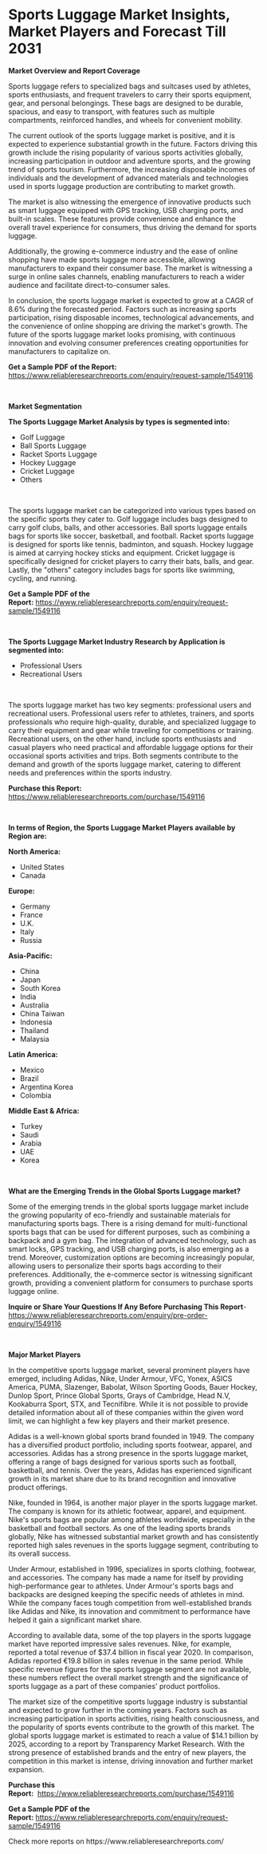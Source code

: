 <p><h1>Sports Luggage Market Insights, Market Players and Forecast Till 2031</h1></p><p><strong>Market Overview and Report Coverage</strong></p>
<p><p>Sports luggage refers to specialized bags and suitcases used by athletes, sports enthusiasts, and frequent travelers to carry their sports equipment, gear, and personal belongings. These bags are designed to be durable, spacious, and easy to transport, with features such as multiple compartments, reinforced handles, and wheels for convenient mobility.</p><p>The current outlook of the sports luggage market is positive, and it is expected to experience substantial growth in the future. Factors driving this growth include the rising popularity of various sports activities globally, increasing participation in outdoor and adventure sports, and the growing trend of sports tourism. Furthermore, the increasing disposable incomes of individuals and the development of advanced materials and technologies used in sports luggage production are contributing to market growth.</p><p>The market is also witnessing the emergence of innovative products such as smart luggage equipped with GPS tracking, USB charging ports, and built-in scales. These features provide convenience and enhance the overall travel experience for consumers, thus driving the demand for sports luggage.</p><p>Additionally, the growing e-commerce industry and the ease of online shopping have made sports luggage more accessible, allowing manufacturers to expand their consumer base. The market is witnessing a surge in online sales channels, enabling manufacturers to reach a wider audience and facilitate direct-to-consumer sales.</p><p>In conclusion, the sports luggage market is expected to grow at a CAGR of 8.6% during the forecasted period. Factors such as increasing sports participation, rising disposable incomes, technological advancements, and the convenience of online shopping are driving the market's growth. The future of the sports luggage market looks promising, with continuous innovation and evolving consumer preferences creating opportunities for manufacturers to capitalize on.</p></p>
<p><strong>Get a Sample PDF of the Report:</strong> <a href="https://www.reliableresearchreports.com/enquiry/request-sample/1549116">https://www.reliableresearchreports.com/enquiry/request-sample/1549116</a></p>
<p>&nbsp;</p>
<p><strong>Market Segmentation</strong></p>
<p><strong>The Sports Luggage Market Analysis by types is segmented into:</strong></p>
<p><ul><li>Golf Luggage</li><li>Ball Sports Luggage</li><li>Racket Sports Luggage</li><li>Hockey Luggage</li><li>Cricket Luggage</li><li>Others</li></ul></p>
<p>&nbsp;</p>
<p><p>The sports luggage market can be categorized into various types based on the specific sports they cater to. Golf luggage includes bags designed to carry golf clubs, balls, and other accessories. Ball sports luggage entails bags for sports like soccer, basketball, and football. Racket sports luggage is designed for sports like tennis, badminton, and squash. Hockey luggage is aimed at carrying hockey sticks and equipment. Cricket luggage is specifically designed for cricket players to carry their bats, balls, and gear. Lastly, the "others" category includes bags for sports like swimming, cycling, and running.</p></p>
<p><strong>Get a Sample PDF of the Report:</strong>&nbsp;<a href="https://www.reliableresearchreports.com/enquiry/request-sample/1549116">https://www.reliableresearchreports.com/enquiry/request-sample/1549116</a></p>
<p>&nbsp;</p>
<p><strong>The Sports Luggage Market Industry Research by Application is segmented into:</strong></p>
<p><ul><li>Professional Users</li><li>Recreational Users</li></ul></p>
<p>&nbsp;</p>
<p><p>The sports luggage market has two key segments: professional users and recreational users. Professional users refer to athletes, trainers, and sports professionals who require high-quality, durable, and specialized luggage to carry their equipment and gear while traveling for competitions or training. Recreational users, on the other hand, include sports enthusiasts and casual players who need practical and affordable luggage options for their occasional sports activities and trips. Both segments contribute to the demand and growth of the sports luggage market, catering to different needs and preferences within the sports industry.</p></p>
<p><strong>Purchase this Report:</strong>&nbsp; <a href="https://www.reliableresearchreports.com/purchase/1549116">https://www.reliableresearchreports.com/purchase/1549116</a></p>
<p>&nbsp;</p>
<p><strong>In terms of Region, the Sports Luggage Market Players available by Region are:</strong></p>
<p>
    <p> <strong> North America: </strong>
        <ul>
            <li>United States</li>
            <li>Canada</li>
        </ul>
        </p> 
    <p> <strong> Europe: </strong>
        <ul>
            <li>Germany</li>
            <li>France</li>
            <li>U.K.</li>
            <li>Italy</li>
            <li>Russia</li>
        </ul>
        </p> 
    <p> <strong> Asia-Pacific: </strong>
        <ul>
            <li>China</li>
            <li>Japan</li>
            <li>South Korea</li>
            <li>India</li>
            <li>Australia</li>
            <li>China Taiwan</li>
            <li>Indonesia</li>
            <li>Thailand</li>
            <li>Malaysia</li>
        </ul>
        </p> 
    <p> <strong> Latin America: </strong>
        <ul>
            <li>Mexico</li>
            <li>Brazil</li>
            <li>Argentina Korea</li>
            <li>Colombia</li>
        </ul>
        </p> 
    <p> <strong> Middle East & Africa: </strong>
        <ul>
            <li>Turkey</li>
            <li>Saudi</li>
            <li>Arabia</li>
            <li>UAE</li>
            <li>Korea</li>
        </ul>
    </p>
    </p>
<p>&nbsp;</p>
<p><strong>What are the Emerging Trends in the Global Sports Luggage market?</strong></p>
<p><p>Some of the emerging trends in the global sports luggage market include the growing popularity of eco-friendly and sustainable materials for manufacturing sports bags. There is a rising demand for multi-functional sports bags that can be used for different purposes, such as combining a backpack and a gym bag. The integration of advanced technology, such as smart locks, GPS tracking, and USB charging ports, is also emerging as a trend. Moreover, customization options are becoming increasingly popular, allowing users to personalize their sports bags according to their preferences. Additionally, the e-commerce sector is witnessing significant growth, providing a convenient platform for consumers to purchase sports luggage online.</p></p>
<p><strong>Inquire or Share Your Questions If Any Before Purchasing This Report</strong>- <a href="https://www.reliableresearchreports.com/enquiry/pre-order-enquiry/1549116">https://www.reliableresearchreports.com/enquiry/pre-order-enquiry/1549116</a></p>
<p>&nbsp;</p>
<p><strong>Major Market Players</strong></p>
<p><p>In the competitive sports luggage market, several prominent players have emerged, including Adidas, Nike, Under Armour, VFC, Yonex, ASICS America, PUMA, Slazenger, Babolat, Wilson Sporting Goods, Bauer Hockey, Dunlop Sport, Prince Global Sports, Grays of Cambridge, Head N.V, Kookaburra Sport, STX, and Tecnifibre. While it is not possible to provide detailed information about all of these companies within the given word limit, we can highlight a few key players and their market presence.</p><p>Adidas is a well-known global sports brand founded in 1949. The company has a diversified product portfolio, including sports footwear, apparel, and accessories. Adidas has a strong presence in the sports luggage market, offering a range of bags designed for various sports such as football, basketball, and tennis. Over the years, Adidas has experienced significant growth in its market share due to its brand recognition and innovative product offerings.</p><p>Nike, founded in 1964, is another major player in the sports luggage market. The company is known for its athletic footwear, apparel, and equipment. Nike's sports bags are popular among athletes worldwide, especially in the basketball and football sectors. As one of the leading sports brands globally, Nike has witnessed substantial market growth and has consistently reported high sales revenues in the sports luggage segment, contributing to its overall success.</p><p>Under Armour, established in 1996, specializes in sports clothing, footwear, and accessories. The company has made a name for itself by providing high-performance gear to athletes. Under Armour's sports bags and backpacks are designed keeping the specific needs of athletes in mind. While the company faces tough competition from well-established brands like Adidas and Nike, its innovation and commitment to performance have helped it gain a significant market share.</p><p>According to available data, some of the top players in the sports luggage market have reported impressive sales revenues. Nike, for example, reported a total revenue of $37.4 billion in fiscal year 2020. In comparison, Adidas reported €19.8 billion in sales revenue in the same period. While specific revenue figures for the sports luggage segment are not available, these numbers reflect the overall market strength and the significance of sports luggage as a part of these companies' product portfolios.</p><p>The market size of the competitive sports luggage industry is substantial and expected to grow further in the coming years. Factors such as increasing participation in sports activities, rising health consciousness, and the popularity of sports events contribute to the growth of this market. The global sports luggage market is estimated to reach a value of $14.1 billion by 2025, according to a report by Transparency Market Research. With the strong presence of established brands and the entry of new players, the competition in this market is intense, driving innovation and further market expansion.</p></p>
<p><strong>Purchase this Report:</strong>&nbsp;&nbsp;<a href="https://www.reliableresearchreports.com/purchase/1549116">https://www.reliableresearchreports.com/purchase/1549116</a></p>
<p></p>
<p><strong>Get a Sample PDF of the Report:</strong>&nbsp;<a href="https://www.reliableresearchreports.com/enquiry/request-sample/1549116">https://www.reliableresearchreports.com/enquiry/request-sample/1549116</a></p>
<p>Check more reports on https://www.reliableresearchreports.com/</p>